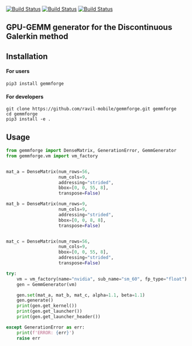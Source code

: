 [![Build Status](http://vmbungartz10.informatik.tu-muenchen.de/seissol/buildStatus/icon?job=gemmforge)](http://vmbungartz10.informatik.tu-muenchen.de/seissol/view/Forge/job/gemmforge/)
[![Build Status](http://vmbungartz10.informatik.tu-muenchen.de/seissol/buildStatus/icon?job=gemmforge-install&subject=pip)](http://vmbungartz10.informatik.tu-muenchen.de/seissol/view/Forge/job/gemmforge-install/)
[![Build Status](http://vmbungartz10.informatik.tu-muenchen.de/seissol/buildStatus/icon?job=gemmforge-linters&subject=Code+Style)](http://vmbungartz10.informatik.tu-muenchen.de/seissol/view/Forge/job/gemmforge-linters/)


## GPU-GEMM generator for the Discontinuous Galerkin method

## Installation
#### For users
```console
pip3 install gemmforge
```

#### For developers
```console
git clone https://github.com/ravil-mobile/gemmforge.git gemmforge
cd gemmforge
pip3 install -e .
```


## Usage
```python
from gemmforge import DenseMatrix, GenerationError, GemmGenerator
from gemmforge.vm import vm_factory


mat_a = DenseMatrix(num_rows=56,
                    num_cols=9,
                    addressing="strided",
                    bbox=[0, 0, 55, 8],
                    transpose=False)

mat_b = DenseMatrix(num_rows=9,
                    num_cols=9,
                    addressing="strided",
                    bbox=[0, 0, 8, 8],
                    transpose=False)


mat_c = DenseMatrix(num_rows=56,
                    num_cols=9,
                    bbox=[0, 0, 55, 8],
                    addressing="strided",
                    transpose=False)

try:
    vm = vm_factory(name="nvidia", sub_name="sm_60", fp_type="float")
    gen = GemmGenerator(vm)

    gen.set(mat_a, mat_b, mat_c, alpha=1.1, beta=1.1)
    gen.generate()
    print(gen.get_kernel())
    print(gen.get_launcher())
    print(gen.get_launcher_header())

except GenerationError as err:
    print(f'ERROR: {err}')
    raise err
```
